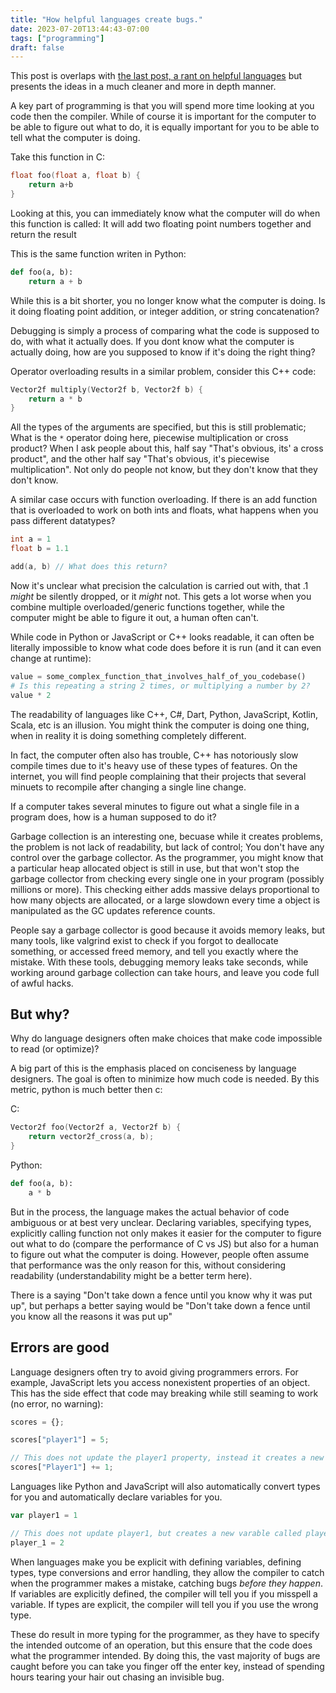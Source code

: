 ```yaml
---
title: "How helpful languages create bugs."
date: 2023-07-20T13:44:43-07:00
tags: ["programming"]
draft: false
---
```


This post is overlaps with [the last post, a rant on helpful languages](../in_defence_of_c) but presents the ideas in a much cleaner and more in depth manner.

A key part of programming is that you will spend more time looking at you code then the compiler.
While of course it is important for the computer to be able to figure out what to do, it is equally important for you to be able to tell what the computer is doing.

Take this function in C:

```c
float foo(float a, float b) {
	return a+b
}
```

Looking at this, you can immediately know what the computer will do when this function is called:
It will add two floating point numbers together and return the result

This is the same function writen in Python:

```py
def foo(a, b):
	return a + b
```

While this is a bit shorter, you no longer know what the computer is doing.
Is it doing floating point addition, or integer addition, or string concatenation?

Debugging is simply a process of comparing what the code is supposed to do, with what it actually does. 
If you dont know what the computer is actually doing, how are you supposed to know if it's doing the right thing?


Operator overloading results in a similar problem, consider this C++ code:

```c
Vector2f multiply(Vector2f b, Vector2f b) {
	return a * b
}
```

All the types of the arguments are specified, but this is still problematic;
What is the `*` operator doing here, piecewise multiplication or cross product?
When I ask people about this, half say "That's obvious, its' a cross product", and the other half say "That's obvious, it's piecewise multiplication".
Not only do people not know, but they don't know that they don't know.

A similar case occurs with function overloading.
If there is an add function that is overloaded to work on both ints and floats, what happens when you pass different datatypes?

```c
int a = 1
float b = 1.1

add(a, b) // What does this return?
```
Now it's unclear what precision the calculation is carried out with, that .1 *might* be silently dropped, or it *might* not.
This gets a lot worse when you combine multiple overloaded/generic functions together, while the computer might be able to figure it out, a human often can't.

While code in Python or JavaScript or C++ looks readable, it can often be literally impossible to know what code does before it is run (and it can even change at runtime):

```py
value = some_complex_function_that_involves_half_of_you_codebase()
# Is this repeating a string 2 times, or multiplying a number by 2?
value * 2
```

The readability of languages like C++, C#, Dart, Python, JavaScript, Kotlin, Scala, etc is an illusion. 
You might think the computer is doing one thing, when in reality it is doing something completely different.

In fact, the computer often also has trouble, C++ has notoriously slow compile times due to it's heavy use of these types of features.
On the internet, you will find people complaining that their projects that several minuets to recompile after changing a single line change.

If a computer takes several minutes to figure out what a single file in a program does, how is a human supposed to do it?

Garbage collection is an interesting one, becuase while it creates problems, the problem is not lack of readability, but lack of control;
You don't have any control over the garbage collector.
As the programmer, you might know that a particular heap allocated object is still in use, but that won't stop the garbage collector from checking every single one in your program (possibly millions or more).
This checking either adds massive delays proportional to how many objects are allocated, or a large slowdown every time a object is manipulated as the GC updates reference counts.

People say a garbage collector is good because it avoids memory leaks, but many tools, like valgrind exist to check if you forgot to deallocate something, or accessed freed memory, and tell you exactly where the mistake.
With these tools, debugging memory leaks take seconds, while working around garbage collection can take hours, and leave you code full of awful hacks.

## But why?

Why do language designers often make choices that make code impossible to read (or optimize)?

A big part of this is the emphasis placed on conciseness by language designers.
The goal is often to minimize how much code is needed.
By this metric, python is much better then c:

C:

```c
Vector2f foo(Vector2f a, Vector2f b) {
	return vector2f_cross(a, b);
}
```

Python:

```py
def foo(a, b):
	a * b
```

But in the process, the language makes the actual behavior of code ambiguous or at best very unclear.
Declaring variables, specifying types, explicitly calling function not only makes it easier for the computer to figure out what to do (compare the performance of C vs JS) but also for a human to figure out what the computer is doing.
However, people often assume that performance was the only reason for this, without considering readability (understandability might be a better term here).

There is a saying "Don't take down a fence until you know why it was put up", but perhaps a better saying would be "Don't take down a fence until you know all the reasons it was put up"

## Errors are good

Language designers often try to avoid giving programmers errors.
For example, JavaScript lets you access nonexistent properties of an object.
This has the side effect that code may breaking while still seaming to work (no error, no warning):

```js
scores = {};

scores["player1"] = 5;

// This does not update the player1 property, instead it creates a new Player1 property
scores["Player1"] += 1;
```

Languages like Python and JavaScript will also automatically convert types for you and automatically declare variables for you.

```js
var player1 = 1

// This does not update player1, but creates a new varable called player_1
player_1 = 2
```

When languages make you be explicit with defining variables, defining types, type conversions and error handling, they allow the compiler to catch when the programmer makes a mistake, catching bugs *before they happen*.
If variables are explicitly defined, the compiler will tell you if you misspell a variable.
If types are explicit, the compiler will tell you if you use the wrong type.

These do result in more typing for the programmer, as they have to specify the intended outcome of an operation, but this ensure that the code does what the programmer intended.
By doing this, the vast majority of bugs are caught before you can take you finger off the enter key, instead of spending hours tearing your hair out chasing an invisible bug.
